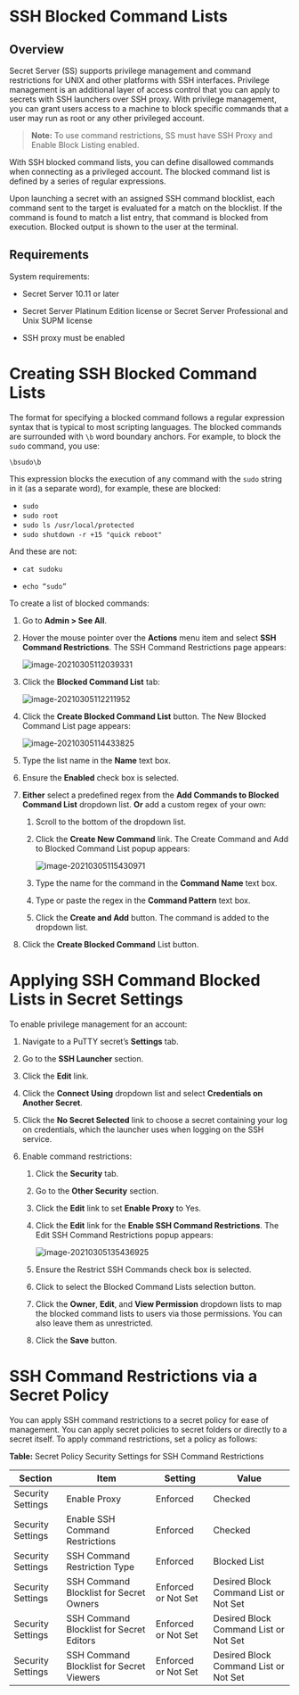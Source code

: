 [title]: # (SSH Blocked Command Lists)
[tags]: # (SSH Proxy,Networking,command menu,blocked commands)
[priority]: # (1000)

# SSH Blocked Command Lists

## Overview

Secret Server (SS) supports privilege management and command restrictions for UNIX and other platforms with SSH interfaces. Privilege management is an additional layer of access control that you can apply to secrets with SSH launchers over SSH proxy. With privilege management, you can grant users access to a machine to block specific commands that a user may run as root or any other privileged account.

> **Note:** To use command restrictions, SS must have SSH Proxy and Enable Block Listing enabled.

With SSH blocked command lists, you can define disallowed commands when connecting as a privileged account. The blocked command list is defined by a series of regular expressions.

Upon launching a secret with an assigned SSH command blocklist, each command sent to the target is evaluated for a match on the blocklist. If the command is found to match a list entry, that command is blocked from execution. Blocked output is shown to the user at the terminal. 

## Requirements

System requirements:

- Secret Server 10.11 or later

- Secret Server Platinum Edition license or Secret Server Professional and Unix SUPM license
- SSH proxy must be enabled

# Creating SSH Blocked Command Lists

The format for specifying a blocked command follows a regular expression syntax that is typical to most scripting languages. The blocked commands are surrounded with `\b` word boundary anchors. For example, to block the `sudo` command, you use:

`\bsudo\b`

This expression blocks the execution of any command with the `sudo` string in it  (as a separate word), for example, these are blocked:

- `sudo`
- `sudo root`
- `sudo ls /usr/local/protected`
- `sudo shutdown -r +15 "quick reboot"`

And these are not: 

- `cat sudoku`

- `echo “sudo”`

To create a list of blocked commands:

1. Go to **Admin \> See All**.

1. Hover the mouse pointer over the **Actions** menu item and select **SSH Command Restrictions**. The SSH Command Restrictions page appears:

   ![image-20210305112039331](images/image-20210305112039331.png)

1. Click the **Blocked Command List** tab:

   ![image-20210305112211952](images/image-20210305112211952.png)

1. Click the **Create Blocked Command List** button. The New Blocked Command List page appears:

   ![image-20210305114433825](images/image-20210305114433825.png)

1. Type the list name in the **Name** text box.

1. Ensure the **Enabled** check box is selected.

1. **Either** select a predefined regex from the **Add Commands to Blocked Command List** dropdown list.
   **Or** add a custom regex of your own:

   1. Scroll to the bottom of the dropdown list.

   1. Click the **Create New Command** link. The Create Command and Add to Blocked Command List popup appears:

      ![image-20210305115430971](images/image-20210305115430971.png)

   1. Type the name for the command in the **Command Name** text box.

   1. Type or paste the regex in the **Command Pattern** text box.

   1. Click the **Create and Add** button. The command is added to the dropdown list.

1. Click the **Create Blocked Command** List button.

# Applying SSH Command Blocked Lists in Secret Settings

To enable privilege management for an account:

1. Navigate to a PuTTY secret’s **Settings** tab.

1. Go to the **SSH Launcher** section.

1. Click the **Edit** link.

1. Click the **Connect Using** dropdown list and select **Credentials on Another Secret**.

1. Click the **No Secret Selected** link to choose a secret containing your log on credentials, which the launcher uses when logging on the SSH service.

1. Enable command restrictions:

   1. Click the **Security** tab.

   1. Go to the **Other Security** section. 

   1. Click the **Edit** link to set **Enable Proxy** to Yes.

   1. Click the **Edit** link for the **Enable SSH Command Restrictions**. The Edit SSH Command Restrictions popup appears:

      ![image-20210305135436925](images/image-20210305135436925.png)

   1. Ensure the Restrict SSH Commands check box is selected.

   1. Click to select the Blocked Command Lists selection button.

   1. Click the **Owner**, **Edit**, and **View Permission** dropdown lists to  map the blocked command lists to users via those permissions. You can also leave them as unrestricted.

   1. Click the **Save** button.

# SSH Command Restrictions via a Secret Policy

You can apply SSH command restrictions to a secret policy for ease of management. You can apply secret policies to secret folders or directly to a secret itself.  To apply command restrictions, set a policy as follows:

**Table:** Secret Policy Security Settings for SSH Command Restrictions

| Section | Item | Setting | Value |
|--|--|--|--|
| Security Settings | Enable Proxy | Enforced | Checked |
| Security Settings | Enable SSH Command Restrictions | Enforced | Checked |
| Security Settings | SSH Command Restriction Type | Enforced | Blocked List |
| Security Settings | SSH Command Blocklist for Secret Owners | Enforced or Not Set | Desired Block Command List or Not Set |
| Security Settings | SSH Command Blocklist for Secret Editors | Enforced or Not Set | Desired Block Command List or Not Set |
| Security Settings | SSH Command Blocklist for Secret Viewers | Enforced or Not Set | Desired Block Command List or Not Set |



